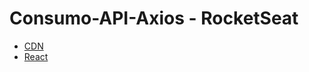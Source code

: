 # Consumo-API-Axios - RocketSeat

- <a href="https://www.youtube.com/watch?v=VM4e37DaskU">CDN</a>
- <a href="https://www.youtube.com/watch?v=uNFB9EbQz90&t=1605s">React</a>
